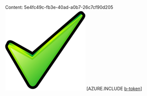 Content: 5e4fc49c-fb3e-40ad-a0b7-26c7cf90d205![image](f0816f36-6d99-46eb-9abd-204636f2eac4.png)
[AZURE.INCLUDE [b-token](8f58aceb-43fd-45e9-a235-6ae5e98e45d9.md)]
